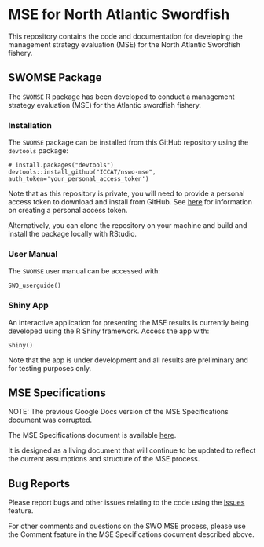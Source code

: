 # MSE for North Atlantic Swordfish

This repository contains the code and documentation for developing the management
strategy evaluation (MSE) for the North Atlantic Swordfish fishery.

## SWOMSE Package

The `SWOMSE` R package has been developed to conduct a management strategy 
evaluation (MSE) for the Atlantic swordfish fishery.

### Installation 

The `SWOMSE` package can be installed from this GitHub repository using the `devtools` 
package:
```
# install.packages("devtools")
devtools::install_github("ICCAT/nswo-mse", auth_token='your_personal_access_token')
```

Note that as this repository is private, you will need to provide a personal access
token to download and install from GitHub. See [here](https://help.github.com/en/github/authenticating-to-github/creating-a-personal-access-token-for-the-command-line)
for information on creating a personal access token.

Alternatively, you can clone the repository on your machine and build and install 
the package locally with RStudio.

### User Manual
The `SWOMSE` user manual can be accessed with:
```
SWO_userguide()
```

### Shiny App
An interactive application for presenting the MSE results is currently being 
developed using the R Shiny framework. Access the app with:
```
Shiny()
```

Note that the app is under development and all results are preliminary and for
testing purposes only. 

## MSE Specifications
NOTE: The previous Google Docs version of the MSE Specifications document was corrupted.

The MSE Specifications document is available [here](https://iccat.github.io/nswo-mse/TS/TS_Specs.html).

It is designed as a living document that will continue to be updated to reflect 
the current assumptions and structure of the MSE process. 

## Bug Reports
Please report bugs and other issues relating to the code using the 
[Issues](https://github.com/ICCAT/nswo-mse/issues) feature.

For other comments and questions on the SWO MSE process, please use the Comment feature
in the MSE Specifications document described above. 



